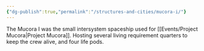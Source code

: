 ```yaml
---
{"dg-publish":true,"permalink":"/structures-and-cities/mucora-i/"}
---
```


 The Mucora I was the small intersystem spaceship used for [[Events/Project Mucora\|Project Mucora]]. Hosting several living requirement quarters to keep the crew alive, and four life pods.